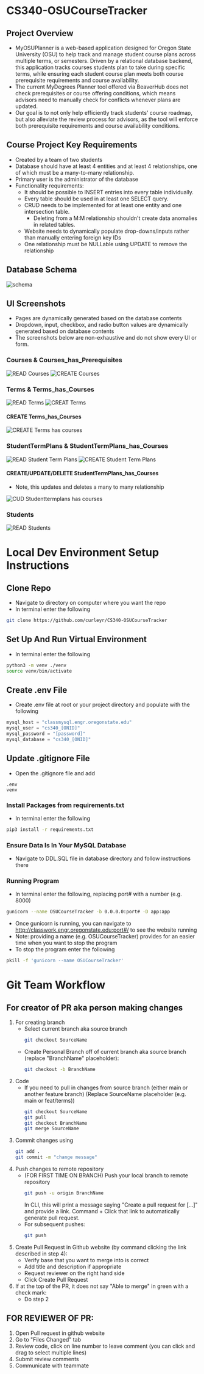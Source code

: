 # CS340-OSUCourseTracker
## Project Overview
- MyOSUPlanner is a web-based application designed for Oregon State University (OSU) to help track and manage student course plans across multiple terms, or semesters. Driven by a relational database backend, this application tracks courses students plan to take during specific terms, while ensuring each student course plan meets both course prerequisite requirements and course availability.
- The current MyDegrees Planner tool offered via BeaverHub does not check prerequisites or course offering conditions, which means advisors need to manually check for conflicts whenever plans are updated.
- Our goal is to not only help efficiently track students’ course roadmap, but also alleviate the review process for advisors, as the tool will enforce both prerequisite requirements and course availability conditions.

## Course Project Key Requirements
- Created by a team of two students
- Database should have at least 4 entities and at least 4 relationships, one of which must be a many-to-many relationship.
- Primary user is the administrator of the database
- Functionality requirements:
    - It should be possible to INSERT entries into every table individually.
    - Every table should be used in at least one SELECT query.
    - CRUD needs to be implemented for at least one entity and one intersection table.
        - Deleting from a M:M relationship shouldn't create data anomalies in related tables.
    - Website needs to dynamically populate drop-downs/inputs rather than manually entering foreign key IDs
    - One relationship must be NULLable using UPDATE to remove the relationship
## Database Schema
![schema](https://github.com/user-attachments/assets/5b640c39-7e74-49a2-adf2-5c8c3af98cf4)

## UI Screenshots
- Pages are dynamically generated based on the database contents
- Dropdown, input, checkbox, and radio button values are dynamically generated based on database contents
- The screenshots below are non-exhaustive and do not show every UI or form.
### Courses & Courses_has_Prerequisites
![READ Courses](https://github.com/user-attachments/assets/e2d498ae-aec6-45c3-85d5-7f9c4bc1d742)
![CREATE Courses](https://github.com/user-attachments/assets/d7ad4386-935a-4f90-9ed7-636f190a6424)
### Terms & Terms_has_Courses
![READ Terms](https://github.com/user-attachments/assets/87550fe0-e6c4-452d-9136-866cd7fce3d7)
![CREAT Terms](https://github.com/user-attachments/assets/1f36e4da-8f7c-4c32-9f4b-d17920517af9)
#### CREATE Terms_has_Courses
![CREATE Terms has courses](https://github.com/user-attachments/assets/bfe8d2ea-801a-4b4a-86e3-971e6d59f077)
### StudentTermPlans & StudentTermPlans_has_Courses
![READ Student Term Plans](https://github.com/user-attachments/assets/f5b46e60-3115-4a2e-8235-ea7183d0bac2)
![CREATE Student Term Plans](https://github.com/user-attachments/assets/bb6c90da-a41a-42a0-a96b-13e3ea2f4cec)
#### CREATE/UPDATE/DELETE StudentTermPlans_has_Courses
- Note, this updates and deletes a many to many relationship

![CUD Studenttermplans has courses](https://github.com/user-attachments/assets/ada40730-02f3-47c9-9019-d282faf22355)
### Students
![READ Students](https://github.com/user-attachments/assets/26ebdbd7-cf99-4be6-8307-471d64cbd7c2)

# Local Dev Environment Setup Instructions
## Clone Repo
- Navigate to directory on computer where you want the repo
- In terminal enter the following
```bash
git clone https://github.com/curleyr/CS340-OSUCourseTracker
```

## Set Up And Run Virtual Environment
- In terminal enter the following
```bash
python3 -m venv ./venv
source venv/bin/activate
```

## Create .env File
- Create .env file at root or your project directory and populate with the following
```python
mysql_host = "classmysql.engr.oregonstate.edu"
mysql_user = "cs340_[ONID]"  
mysql_password = "[password]"  
mysql_database = "cs340_[ONID]"
```

## Update .gitignore File
- Open the .gitignore file and add
```
.env
venv
```

### Install Packages from requirements.txt
- In terminal enter the following
```bash
pip3 install -r requirements.txt
```

### Ensure Data Is In Your MySQL Database
- Navigate to DDL.SQL file in database directory and follow instructions there

### Running Program
- In terminal enter the following, replacing port# with a number (e.g. 8000)
```bash
gunicorn --name OSUCourseTracker -b 0.0.0.0:port# -D app:app
```
- Once gunicorn is running, you can navigate to http://classwork.engr.oregonstate.edu:port#/ to see the website running
- Note: providing a name (e.g. OSUCourseTracker) provides for an easier time when you want to stop the program
- To stop the program enter the following
```bash
pkill -f 'gunicorn --name OSUCourseTracker'
```

# Git Team Workflow
## For creator of PR aka person making changes
1. For creating branch
    - Select current branch aka source branch
        ```sh
        git checkout SourceName
        ```
    - Create Personal Branch off of current branch aka source branch (replace "BranchName" placeholder):
        ```sh
        git checkout -b BranchName
        ```
2. Code
    - If you need to pull in changes from source branch (either main or another feature branch)
    (Replace SourceName placeholder (e.g. main or feat/terms))
        ```sh
        git checkout SourceName
        git pull
        git checkout BranchName
        git merge SourceName
        ```
3. Commit changes using
    ```sh
    git add .
    git commit -m "change message"
    ```
4. Push changes to remote repository
    - (FOR FIRST TIME ON BRANCH) Push your local branch to remote repository 
        ```sh
        git push -u origin BranchName
        ```
        In CLI, this will print a message saying "Create a pull request for [...]" and provide a link. Command + Click that link to automatically generate pull request.
    - For subsequent pushes:
        ```sh
        git push
        ```
5. Create Pull Request in Github website (by command clicking the link described in step 4):
    - Verify base that you want to merge into is correct
    - Add title and description if appropriate
    - Request reviewer on the right hand side
    - Click Create Pull Request
6. If at the top of the PR, it does not say "Able to merge" in green with a check mark:
    - Do step 2

## FOR REVIEWER OF PR:
1. Open Pull request in github website
2. Go to "Files Changed" tab
3. Review code, click on line number to leave comment (you can click and drag to select multiple lines)
4. Submit review comments
5. Communicate with teammate
